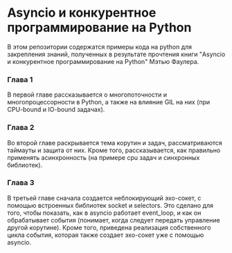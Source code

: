 # Asyncio и конкурентное программирование на Python
В этом репозитории содержатся примеры кода на python для закрепления знаний, полученных в результате прочтения книги 
"Asyncio и конкурентное программирование на Python" Мэтью Фаулера.

### Глава 1
В первой главе рассказывается о многопоточности и многопроцессорности в Python, а также на влияние GIL на них 
(при CPU-bound и IO-bound задачах).

### Глава 2
Во второй главе раскрывается тема корутин и задач, рассматриваются таймауты и защита от них. 
Кроме того, рассказывается, как правильно применять асинхронность (на примере cpu задач и синхронных библиотек).

### Глава 3
В третьей главе сначала создается неблокирующий эхо-сокет, с помощью встроенных библиотек socket и selectors. 
Это сделано для того, чтобы показать, как в asyncio работает event_loop, и как он обрабатывает события 
(понимает, когда следует передать управление другой корутине). 
Кроме того, приведена реализация собственного цикла события, которая также создает эхо-сокет уже с 
помощью asyncio.
